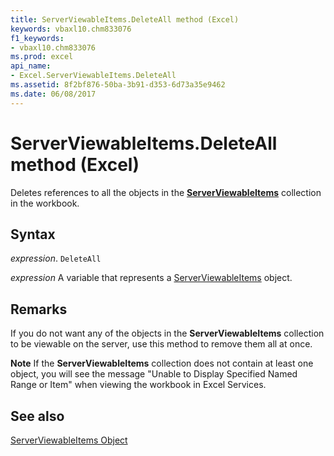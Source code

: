 ```yaml
---
title: ServerViewableItems.DeleteAll method (Excel)
keywords: vbaxl10.chm833076
f1_keywords:
- vbaxl10.chm833076
ms.prod: excel
api_name:
- Excel.ServerViewableItems.DeleteAll
ms.assetid: 8f2bf876-50ba-3b91-d353-6d73a35e9462
ms.date: 06/08/2017
---
```



# ServerViewableItems.DeleteAll method (Excel)

Deletes references to all the objects in the  **[ServerViewableItems](Excel.ServerViewableItems.md)** collection in the workbook.


## Syntax

_expression_. `DeleteAll`

_expression_ A variable that represents a [ServerViewableItems](./Excel.ServerViewableItems.md) object.


## Remarks

If you do not want any of the objects in the  **ServerViewableItems** collection to be viewable on the server, use this method to remove them all at once.


 **Note**  If the  **ServerViewableItems** collection does not contain at least one object, you will see the message "Unable to Display Specified Named Range or Item" when viewing the workbook in Excel Services.


## See also


[ServerViewableItems Object](Excel.ServerViewableItems.md)

